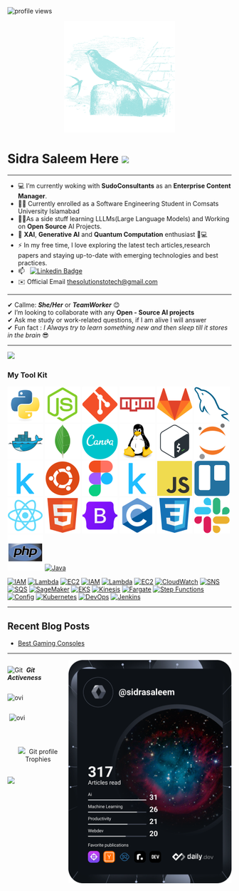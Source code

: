 ![profile views](https://komarev.com/ghpvc/?username=sidrasaleem296&label=PROFILE+VIEWS)
<div id="header" align="center">
  <img src="/asset/ababeel.svg" width="250"/>
</div>                                                            
<h1>
  Sidra Saleem Here
  <img src="https://media.giphy.com/media/hvRJCLFzcasrR4ia7z/giphy.gif" width="30px"/>
</h1>   
<hr>

- 💻 I’m currently woking with **SudoConsultants** as an **Enterprise Content Manager**.
- 👩‍💻 Currently enrolled as a Software Engineering Student in Comsats University Islamabad
- 👩‍💻As a side stuff learning LLLMs(Large Language Models) and Working on **Open Source** AI Projects.
- 🤖 **XAI**, **Generative AI** and **Quantum Computation** enthusiast 🧠💻
- ⚡ In my free time, I love exploring the latest tech articles,research papers and staying up-to-date with emerging technologies and best practices.
- 📫 &nbsp; [![Linkedin Badge](https://img.shields.io/badge/-Sidra-blue?style=flat&logo=Linkedin&logoColor=white)](https://www.linkedin.com/in/sidra-saleem-5134911b5)
- ✉️ Official Email [thesolutionstotech@gmail.com](mailto:thesolutionstotech@gmail.com)
<hr>

✔ Callme: ***She/Her*** or ***TeamWorker*** 😊 <br>
✔ I’m looking to collaborate with any **Open - Source AI projects**<br>
✔ Ask me study or work-related questions, if I am alive I will answer<br>
✔ Fun fact : *I Always try to learn something new and then sleep till it stores in the brain* 😎
<hr>
<img src="https://media.giphy.com/media/iY8CRBdQXODJSCERIr/giphy.gif" width="30px"> <h3>My Tool Kit</h3>

![Python](/asset/python.svg) ![Node.js](/asset/nodejs.svg) ![Git](/asset/git.svg) ![Npm](/asset/npm.svg) ![GitLab](/asset/gitlab.svg) ![MySQL](/asset/mysql.svg) ![Docker](/asset/docker.svg) ![MongoDB](/asset/mongodb.svg) ![Canva](/asset/canva.svg) ![Linux](/asset/linux.svg) ![bash](/asset/bash.svg) ![jupyter](/asset/jupyter.svg) ![kaggle](/asset/kaggle.svg) ![ubuntu](/asset/ubuntu.svg) ![Figma](/asset/figma.svg) ![Kaggle](/asset/kaggle.svg) ![Javascript](/asset/javascript.svg) ![Trello](/asset/trello.svg) ![React JS](/asset/reactjs.svg) ![Html](/asset/html.svg) ![Bootstrap](/asset/bootstrap.svg) ![C](/asset/c.svg) ![CSS](/asset/css.svg) ![Slack](/asset/slack.svg) ![php](/asset/php.svg) [![Java](https://img.shields.io/badge/Java-007396?style=for-the-badge&logo=java&logoColor=white)](https://www.java.com/)

[![IAM](https://img.shields.io/badge/AWS-IAM-F58021?style=flat&logo=amazon-aws&logoColor=white)](https://aws.amazon.com/iam/)
[![Lambda](https://img.shields.io/badge/AWS-Lambda-FF9900?style=flat&logo=amazon-aws&logoColor=white)](https://aws.amazon.com/lambda/)
[![EC2](https://img.shields.io/badge/AWS-EC2-232F3E?style=flat&logo=amazon-aws&logoColor=white)](https://aws.amazon.com/ec2/)
[![IAM](https://img.shields.io/badge/AWS-IAM-F58021?style=flat&logo=amazon-aws&logoColor=white)](https://aws.amazon.com/iam/)
[![Lambda](https://img.shields.io/badge/AWS-Lambda-FF9900?style=flat&logo=amazon-aws&logoColor=white)](https://aws.amazon.com/lambda/)
[![EC2](https://img.shields.io/badge/AWS-EC2-232F3E?style=flat&logo=amazon-aws&logoColor=white)](https://aws.amazon.com/ec2/)
[![CloudWatch](https://img.shields.io/badge/AWS-CloudWatch-00BFFF?style=flat&logo=amazon-aws&logoColor=white)](https://aws.amazon.com/cloudwatch/)
[![SNS](https://img.shields.io/badge/AWS-SNS-FF9900?style=flat&logo=amazon-aws&logoColor=white)](https://aws.amazon.com/sns/)
[![SQS](https://img.shields.io/badge/AWS-SQS-FF4500?style=flat&logo=amazon-aws&logoColor=white)](https://aws.amazon.com/sqs/)
[![SageMaker](https://img.shields.io/badge/AWS-SageMaker-44B78B?style=flat&logo=amazon-aws&logoColor=white)](https://aws.amazon.com/sagemaker/)
[![EKS](https://img.shields.io/badge/AWS-EKS-27578C?style=flat&logo=amazon-eks&logoColor=white)](https://aws.amazon.com/eks/)
[![Kinesis](https://img.shields.io/badge/AWS-Kinesis-1F7C9D?style=flat&logo=amazon-aws&logoColor=white)](https://aws.amazon.com/kinesis/)
[![Fargate](https://img.shields.io/badge/AWS-Fargate-4D5D53?style=flat&logo=amazon-aws&logoColor=white)](https://aws.amazon.com/fargate/)
[![Step Functions](https://img.shields.io/badge/AWS-StepFunctions-00A6D6?style=flat&logo=amazon-aws&logoColor=white)](https://aws.amazon.com/step-functions/)
[![Config](https://img.shields.io/badge/AWS-Config-1E90FF?style=flat&logo=amazon-aws&logoColor=white)](https://aws.amazon.com/config/)
[![Kubernetes](https://img.shields.io/badge/Kubernetes-326CE5?style=flat&logo=kubernetes&logoColor=white)](https://kubernetes.io/)
[![DevOps](https://img.shields.io/badge/AWS-DevOps-FF4500?style=flat&logo=amazon-aws&logoColor=white)](https://aws.amazon.com/devops/)
[![Jenkins](https://img.shields.io/badge/Jenkins-CI/CD-9BCE0B?style=flat&logo=jenkins&logoColor=white)](https://jenkins.io/)


<hr>

## Recent Blog Posts

<!-- BLOG-POST-LIST:START -->
- [Best Gaming Consoles](https://solutionstotech.com/?p=22)

<hr>

<!DOCTYPE html>
<html>
<body>
  <div style="display: flex; flex-direction: row; align-items: flex-start; justify-content: space-between;">
    <div style="display: flex; flex-direction: column; align-items: flex-start;">
      <p>
        <img src="https://media.giphy.com/media/W5eoZHPpUx9sapR0eu/giphy.gif" width="30px" alt="Git" />
        &nbsp;<i><b>Git Activeness</b></i>
      </p>
      <p>
        <img src="https://github-readme-stats.vercel.app/api/top-langs?username=SidraSaleem296&show_icons=true&locale=en&layout=compact&theme=radical" alt="ovi" />
      </p>
      <p>
        &nbsp;<img src="https://github-readme-stats.vercel.app/api?username=SidraSaleem296&show_icons=true&locale=en&theme=chartreuse-dark" alt="ovi" width="410" />
      </p>
      <hr>
      <p align="center">
        <img src="https://media.giphy.com/media/QaMcXSekUWx7aogAUr/giphy.gif" width="30" />
        &nbsp;Git profile Trophies
      </p>
      <br>
      <img src="https://github-profile-trophy.vercel.app/?username=SidraSaleem296&theme=juicyfresh&no-bg=true" />
    </div>
    <hr>
    <div>
      <a href="https://app.daily.dev/sidrasaleem296"><img src="https://github.com/sidrasaleem296/sidrasaleem296/blob/main/devcard.svg" width="400" alt="Sidra Saleem's Dev Card" /></a>
    </div>
  </div>
</body>


</html>


